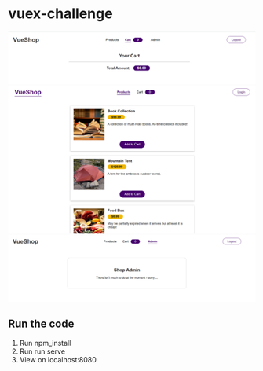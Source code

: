 # vuex-challenge
![Login Page](https://github.com/laiamanda/vuex-challenge/blob/main/vuex-challenge-asset/login.PNG)
![Home Page](https://github.com/laiamanda/vuex-challenge/blob/main/vuex-challenge-asset/homepage.PNG)
![Admin Page](https://github.com/laiamanda/vuex-challenge/blob/main/vuex-challenge-asset/admin%20page.PNG)
## Run the code
1. Run npm_install
2. Run run serve
3. View on localhost:8080
